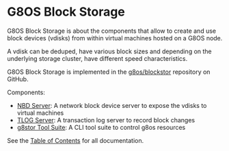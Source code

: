 # G8OS Block Storage

G8OS Block Storage is about the components that allow to create and use block devices (vdisks) from within virtual machines hosted on a G8OS node.

A vdisk can be deduped, have various block sizes and depending on the underlying storage cluster, have different speed characteristics.

G8OS Block Storage is implemented in the [g8os/blockstor](https://github.com/g8os/blockstor) repository on GitHub.

Components:
* [NBD Server](nbd/nbd.md): A network block device server to expose the vdisks to virtual machines
* [TLOG Server](tlog/tlog.md): A transaction log server to record block changes
* [g8stor Tool Suite](g8stor/g8stor.md): A CLI tool suite to control g8os resources

See the [Table of Contents](SUMMARY.md) for all documentation.
